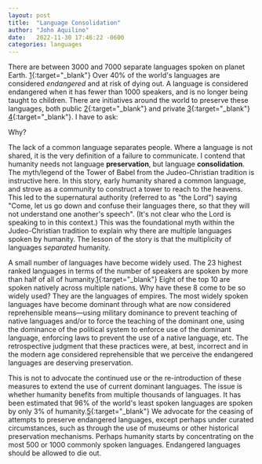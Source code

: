 ```yaml
---
layout: post
title:  "Language Consolidation"
author: "John Aquilino"
date:   2022-11-30 17:46:22 -0600
categories: languages
---
```


There are between 3000 and 7000 separate languages spoken on planet Earth. [1](https://www.ethnologue.com/guides/how-many-languages){:target="_blank"}
Over 40% of the world's languages are considered _endangered_
and at risk of dying out.
A language is considered endangered when it has fewer than 1000 speakers,
and is no longer being taught to children.
There are initiatives around the world to preserve
these languages, both public [2](https://unesdoc.unesco.org/ark:/48223/pf0000192416){:target="_blank"} and
private [3](https://www.endangeredlanguages.com/){:target="_blank"} [4](https://livingtongues.org/){:target="_blank"}.
I have to ask:
			
Why?

The lack of a common language separates people.
Where a language is not shared, it is the very definition
of a failure to communicate.
I contend that humanity needs not language **preservation**,
but language **consolidation**.
The myth/legend of the Tower of Babel from the Judeo-Christian tradition is instructive here.
In this story, early humanity shared a common language, and strove as a community
to construct a tower to reach to the heavens.
This led to the supernatural authority (referred to as "the Lord") saying
"Come, let us go down and confuse their languages there, so that they will not understand one another's speech".
(It's not clear who the Lord is speaking to in this context.)
This was the foundational myth within the Judeo-Christian tradition to explain
why there are multiple languages spoken by humanity.
The lesson of the story is that the multiplicity of languages _separated_ humanity.

A small number of languages have become widely used.
The 23 highest ranked languages in terms of the number of speakers
are spoken by more than half of all of humanity.[1](https://www.ethnologue.com/guides/how-many-languages){:target="_blank"}
Eight of the top 10 are spoken natively across multiple nations.
Why have these 8 come to be so widely used?
They are the languages of empires.
The most widely spoken languages have become dominant through what are now considered reprehensible means&#8212;using military dominance
to prevent teaching of native languages and/or to force the teaching of the dominant one,
using the dominance of the political system to enforce use of the dominant language,
enforcing laws to prevent the use of a native language, etc.
The retrospective judgment that these practices were, at best, incorrect and in the modern age considered reprehensible
that we perceive the endangered languages are deserving preservation.

This is not to advocate the continued use or the re-introduction of these measures to extend the use of current dominant languages.
The issue is whether humanity benefits from multiple thousands of languages.
It has been estimated that 96% of the world's least spoken languages are spoken by only 3% of humanity.[5](https://www.un.org/development/desa/indigenouspeoples/wp-content/uploads/sites/19/2018/04/Indigenous-Languages.pdf){:target="_blank"}
We advocate for the ceasing of attempts to preserve endangered languages,
except perhaps under curated circumstances, such as through the use of museums or other historical preservation mechanisms.
Perhaps humanity starts by concentrating on the most 500 or 1000 commonly spoken languages.
Endangered languages should be allowed to die out.
